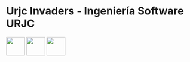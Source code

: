 # Urjc Invaders - Ingeniería Software URJC

[<img src="https://avatars.githubusercontent.com/u/47105148?v=4"
    width="50px">](https://github.com/PortiESP)
[<img src="https://avatars.githubusercontent.com/u/146845008?v=4"
    width="50px">](https://github.com/danisntoss)
[<img src="https://avatars.githubusercontent.com/u/121297520?v=4"
    width="50px">](https://github.com/CuB1z)
